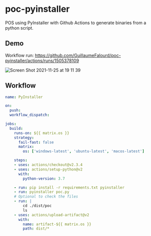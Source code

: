 # poc-pyinstaller

POS using PyInstaller with Github Actions to generate binaries from a python script.


## Demo

Workflow run: https://github.com/GuillaumeFalourd/poc-pyinstaller/actions/runs/1505378109

![Screen Shot 2021-11-25 at 19 11 39](https://user-images.githubusercontent.com/22433243/143503852-364abe39-e817-4ef5-af8e-536e54d6a46d.png)

## Workflow

```yaml
name: PyInstaller

on:
  push:
  workflow_dispatch:

jobs:
  build:
    runs-on: ${{ matrix.os }}
    strategy:
      fail-fast: false
      matrix:
        os: ['windows-latest', 'ubuntu-latest', 'macos-latest']

    steps:
    - uses: actions/checkout@v2.3.4
    - uses: actions/setup-python@v2
      with:
        python-version: 3.7

    - run: pip install -r requirements.txt pyinstaller
    - run: pyinstaller poc.py
    # Optional to check the files
    - run: |
        cd ./dist/poc
        ls
    - uses: actions/upload-artifact@v2
      with:
        name: artifact-${{ matrix.os }}
        path: dist/*
```
